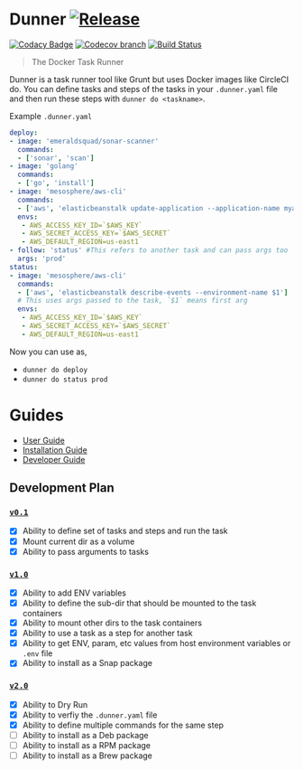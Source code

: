 # Dunner [![Release](https://img.shields.io/github/release/leopardslab/dunner.svg)](https://img.shields.io/github/release/leopardslab/dunner.svg)

[![Codacy Badge](https://api.codacy.com/project/badge/Grade/b2275e331d2745dc9527d45efbbf2da2)](https://app.codacy.com/app/Leopardslab/dunner?utm_source=github.com&utm_medium=referral&utm_content=leopardslab/dunner&utm_campaign=Badge_Grade_Dashboard)
[![Codecov branch](https://img.shields.io/codecov/c/github/leopardslab/dunner/master.svg?style=for-the-badge)](https://codecov.io/gh/leopardslab/dunner)
[![Build Status](https://travis-ci.org/leopardslab/Dunner.svg?branch=master)](https://travis-ci.org/leopardslab/Dunner)

> The Docker Task Runner

Dunner is a task runner tool like Grunt but uses Docker images like CircleCI do. You can define tasks and steps of the tasks in your `.dunner.yaml` file and then run these steps with `dunner do <taskname>`.


Example `.dunner.yaml`

```yaml
deploy:
- image: 'emeraldsquad/sonar-scanner'
  commands:
  - ['sonar', 'scan']
- image: 'golang'
  commands:
  - ['go', 'install']
- image: 'mesosphere/aws-cli'
  commands:
  - ['aws', 'elasticbeanstalk update-application --application-name myapp']
  envs: 
   - AWS_ACCESS_KEY_ID=`$AWS_KEY`
   - AWS_SECRET_ACCESS_KEY=`$AWS_SECRET`
   - AWS_DEFAULT_REGION=us-east1
- follow: 'status' #This refers to another task and can pass args too
  args: 'prod'
status:
- image: 'mesosphere/aws-cli'
  commands:
  - ['aws', 'elasticbeanstalk describe-events --environment-name $1'] 
  # This uses args passed to the task, `$1` means first arg
  envs: 
   - AWS_ACCESS_KEY_ID=`$AWS_KEY`
   - AWS_SECRET_ACCESS_KEY=`$AWS_SECRET`
   - AWS_DEFAULT_REGION=us-east1
```

Now you can use as,
* `dunner do deploy`
* `dunner do status prod`

# Guides

* [User Guide](https://github.com/leopardslab/dunner/wiki/User-Guide)
* [Installation Guide](https://github.com/leopardslab/dunner/wiki/Installation-Guide)
* [Developer Guide](https://github.com/leopardslab/dunner/wiki/Developer-Guide)

## Development Plan 

### [`v0.1`](https://github.com/leopardslab/dunner/milestone/2)
- [x] Ability to define set of tasks and steps and run the task
- [x] Mount current dir as a volume
- [x] Ability to pass arguments to tasks
### [`v1.0`](https://github.com/leopardslab/dunner/milestone/1) 
- [x] Ability to add ENV variables
- [x] Ability to define the sub-dir that should be mounted to the task containers
- [x] Ability to mount other dirs to the task containers
- [x] Ability to use a task as a step for another task
- [x] Ability to get ENV, param, etc values from host environment variables or `.env` file
- [x] Ability to install as a Snap package

### [`v2.0`](https://github.com/leopardslab/dunner/milestone/3) 
- [x] Ability to Dry Run 
- [x] Ability to verfiy the `.dunner.yaml` file
- [x] Ability to define multiple commands for the same step
- [ ] Ability to install as a Deb package
- [ ] Ability to install as a RPM package
- [ ] Ability to install as a Brew package
